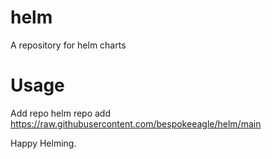 # helm
A repository for helm charts

# Usage 

Add repo 
helm repo add https://raw.githubusercontent.com/bespokeeagle/helm/main

Happy Helming.